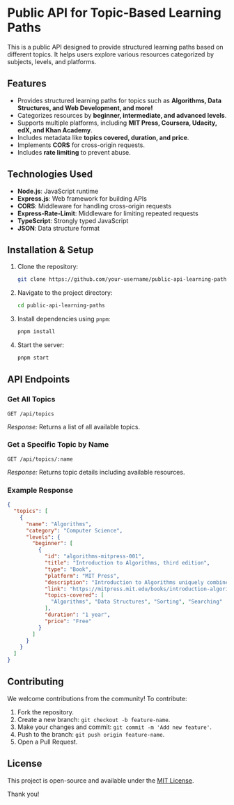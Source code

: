 # Public API for Topic-Based Learning Paths

This is a public API designed to provide structured learning paths based on different topics. It helps users explore various resources categorized by subjects, levels, and platforms.

## Features
- Provides structured learning paths for topics such as **Algorithms, Data Structures, and Web Development, and more!**
- Categorizes resources by **beginner, intermediate, and advanced levels**.
- Supports multiple platforms, including **MIT Press, Coursera, Udacity, edX, and Khan Academy**.
- Includes metadata like **topics covered, duration, and price**.
- Implements **CORS** for cross-origin requests.
- Includes **rate limiting** to prevent abuse.

## Technologies Used
- **Node.js**: JavaScript runtime
- **Express.js**: Web framework for building APIs
- **CORS**: Middleware for handling cross-origin requests
- **Express-Rate-Limit**: Middleware for limiting repeated requests
- **TypeScript**: Strongly typed JavaScript
- **JSON**: Data structure format

## Installation & Setup
1. Clone the repository:
   ```sh
   git clone https://github.com/your-username/public-api-learning-paths.git
   ```
2. Navigate to the project directory:
   ```sh
   cd public-api-learning-paths
   ```
3. Install dependencies using `pnpm`:
   ```sh
   pnpm install
   ```
4. Start the server:
   ```sh
   pnpm start
   ```

## API Endpoints
### Get All Topics
```http
GET /api/topics
```
_Response:_ Returns a list of all available topics.

### Get a Specific Topic by Name
```http
GET /api/topics/:name
```
_Response:_ Returns topic details including available resources.

### Example Response
```json
{
  "topics": [
    {
      "name": "Algorithms",
      "category": "Computer Science",
      "levels": {
        "beginner": [
          {
            "id": "algorithms-mitpress-001",
            "title": "Introduction to Algorithms, third edition",
            "type": "Book",
            "platform": "MIT Press",
            "description": "Introduction to Algorithms uniquely combines rigor and comprehensiveness...",
            "link": "https://mitpress.mit.edu/books/introduction-algorithms-third-edition",
            "topics-covered": [
              "Algorithms", "Data Structures", "Sorting", "Searching"
            ],
            "duration": "1 year",
            "price": "Free"
          }
        ]
      }
    }
  ]
}
```

## Contributing
We welcome contributions from the community! To contribute:
1. Fork the repository.
2. Create a new branch: `git checkout -b feature-name`.
3. Make your changes and commit: `git commit -m 'Add new feature'`.
4. Push to the branch: `git push origin feature-name`.
5. Open a Pull Request.

## License
This project is open-source and available under the [MIT License](LICENSE).

Thank you!
